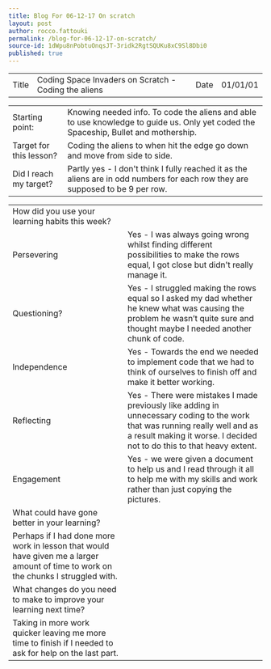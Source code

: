 ```yaml
---
title: Blog For 06-12-17 On scratch
layout: post
author: rocco.fattouki
permalink: /blog-for-06-12-17-on-scratch/
source-id: 1dWpu8nPobtuOnqsJT-3ridk2RgtSQUKu8xC9Sl8Dbi0
published: true
---
```

<table>
  <tr>
    <td>Title</td>
    <td>Coding Space Invaders on Scratch - Coding the aliens</td>
    <td>Date</td>
    <td>01/01/01</td>
  </tr>
</table>


<table>
  <tr>
    <td>Starting point:</td>
    <td>Knowing needed info. To code the aliens and able to use knowledge to guide us. Only yet coded the Spaceship, Bullet and mothership.</td>
  </tr>
  <tr>
    <td>Target for this lesson?</td>
    <td>Coding the aliens to when hit the edge go down and move from side to side.</td>
  </tr>
  <tr>
    <td>Did I reach my target? </td>
    <td>Partly yes - I don't think I fully reached it as the aliens are in odd numbers for each row they are supposed to be 9 per row.</td>
  </tr>
</table>


<table>
  <tr>
    <td>How did you use your learning habits this week?</td>
    <td></td>
  </tr>
  <tr>
    <td>Persevering</td>
    <td>Yes - I was always going wrong whilst finding different possibilities to make the rows equal, I got close but didn't really manage it.</td>
  </tr>
  <tr>
    <td>Questioning?</td>
    <td>Yes - I struggled making the rows equal so I asked my dad whether he knew what was causing the problem he wasn’t quite sure and thought maybe I needed another chunk of code.</td>
  </tr>
  <tr>
    <td>Independence</td>
    <td>Yes - Towards the end we needed to implement code that we had to think of ourselves to finish off and make it better working.</td>
  </tr>
  <tr>
    <td>Reflecting</td>
    <td>Yes - There were mistakes I made previously like adding in unnecessary coding to the work that was running really well and as a result making it worse. I decided not to do this to that heavy extent. </td>
  </tr>
  <tr>
    <td>Engagement</td>
    <td>Yes - we were given a document to help us and I read through it all to help me with my skills and work rather than just copying the pictures.</td>
  </tr>
  <tr>
    <td>What could have gone better in your learning?</td>
    <td></td>
  </tr>
  <tr>
    <td>Perhaps if I had done more work in lesson that would have given me a larger amount of time to work on the chunks I struggled with.</td>
    <td></td>
  </tr>
  <tr>
    <td>What changes do you need to make to improve your learning next time?</td>
    <td></td>
  </tr>
  <tr>
    <td>Taking in more work quicker leaving me more time to finish if I needed to ask for help on the last part. </td>
    <td></td>
  </tr>
</table>


